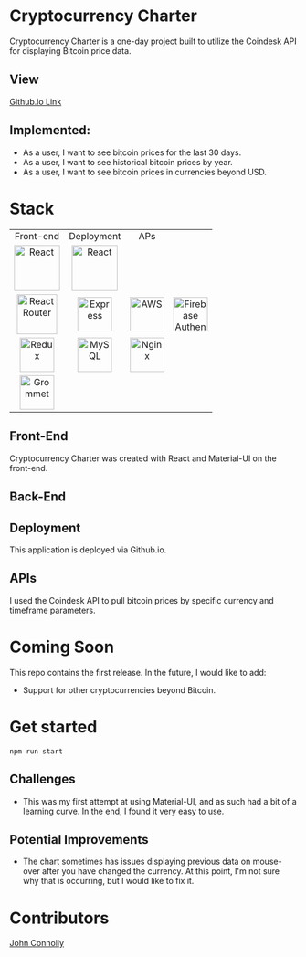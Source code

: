 # Cryptocurrency Charter

Cryptocurrency Charter is a one-day project built to utilize the Coindesk API for displaying Bitcoin price data.

## View

<a href='https://jkcryptolock.github.io/Cryptocurrency-Charter/public/index.html'>Github.io Link</a>


## Implemented:
- As a user, I want to see bitcoin prices for the last 30 days.
- As a user, I want to see historical bitcoin prices by year.
- As a user, I want to see bitcoin prices in currencies beyond USD.

# Stack

<table>
  <tr>
  </tr>
  <tr>
    <td align="center">Front-end</td>
    <td align="center">Deployment</td>
    <td align="center">APs</td>
  </tr>
  <tr>
    <td align="center"><img src="https://upload.wikimedia.org/wikipedia/commons/thumb/a/a7/React-icon.svg/1280px-React-icon.svg.png" alt="React" title="React" width="80px"/></td>
    <td align="center"><img src="https://cdn.worldvectorlogo.com/logos/material-ui.svg" alt="React" title="React" width="80px"/></td>
  </tr>
  <tr>
    <td align="center"><img src="https://cdn.worldvectorlogo.com/logos/react-router.svg" alt="React Router" title="React Router" width="70px"/></td>
    <td align="center"><img src="https://buttercms.com/static/images/tech_banners/ExpressJS.png" alt="Express" title="Express" width="60px"/></td>
    <td align="center"><img src="https://upload.wikimedia.org/wikipedia/commons/thumb/9/93/Amazon_Web_Services_Logo.svg/1280px-Amazon_Web_Services_Logo.svg.png" alt="AWS" title="AWS" width="60px"/></td>
    <td align="center"><img src="https://avatars0.githubusercontent.com/u/42357678?v=4" alt="Firebase Authentication" title="Firebase Authentication" width="60px"/></td>
  </tr>
  <tr>
    <td align="center"><img src="https://raw.githubusercontent.com/reduxjs/redux/master/logo/logo.png" alt="Redux" title="Redux" width="60px"/></td>
    <td align="center"><img src="https://www.elearningworld.org/wp-content/uploads/2019/04/MySQL.svg.png" alt="MySQL" title="MySQL" width="60px"/></td>
    <td align="center"><img src="https://www.nginx.com/wp-content/uploads/2018/08/NGINX-logo-rgb-large.png" alt="Nginx" title="Nginx" width="60px"/></td>
  </tr>
  <tr>
    <td align="center"><img src="https://upload.wikimedia.org/wikipedia/commons/thumb/a/a1/Grommet-icon.svg/1024px-Grommet-icon.svg.png" alt="Grommet" title="Grommet" width="60px"/></td>
  </tr>
</table>

## Front-End
Cryptocurrency Charter was created with React and Material-UI on the front-end.

## Back-End 

## Deployment
This application is deployed via Github.io.

## APIs
I used the Coindesk API to pull bitcoin prices by specific currency and timeframe parameters.

# Coming Soon

This repo contains the first release. In the future, I would like to add:

- Support for other cryptocurrencies beyond Bitcoin.

# Get started

```
npm run start
```

## Challenges
- This was my first attempt at using Material-UI, and as such had a bit of a learning curve. In the end, I found it very easy to use.


## Potential Improvements
- The chart sometimes has issues displaying previous data on mouse-over after you have changed the currency. At this point, I'm not sure why that is occurring, but I would like to fix it.

# Contributors

[John Connolly](https://github.com/jkcryptolock)
